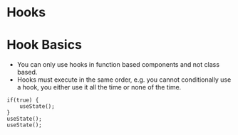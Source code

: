 # Hooks 

# Hook Basics 
  
* You can only use hooks in function based components and not class based.
* Hooks must execute in the same order, e.g. you cannot conditionally use a hook, you either use it all the time or none of the time. 
```
if(true) {
    useState(); 
}
useState(); 
useState();
```
  